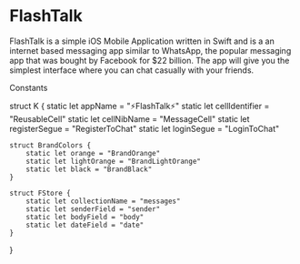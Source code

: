 #  FlashTalk

FlashTalk is a simple iOS Mobile Application written in Swift and is a an internet based messaging app similar to WhatsApp, the popular messaging app that was bought by Facebook for $22 billion. The app will give you the simplest interface where you can chat casually with your friends.


Constants

struct K {
    static let appName = "⚡️FlashTalk⚡️"
    static let cellIdentifier = "ReusableCell"
    static let cellNibName = "MessageCell"
    static let registerSegue = "RegisterToChat"
    static let loginSegue = "LoginToChat"
    
    struct BrandColors {
        static let orange = "BrandOrange"
        static let lightOrange = "BrandLightOrange"
        static let black = "BrandBlack"
    }
    
    struct FStore {
        static let collectionName = "messages"
        static let senderField = "sender"
        static let bodyField = "body"
        static let dateField = "date"
    }
}
